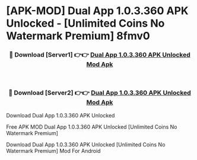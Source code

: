 # [APK-MOD] Dual App 1.0.3.360 APK Unlocked - [Unlimited Coins No Watermark Premium] 8fmv0



<div align="center">
<h3>🔴 Download [Server1] 👉👉 <a href="https://momento.my/?title=Dual_App_1.0.3.360_APK_Unlocked">Dual App 1.0.3.360 APK Unlocked Mod Apk</a></h3><br>

<h3>🔴 Download [Server2] 👉👉 <a href="https://momento.my/?title=Dual_App_1.0.3.360_APK_Unlocked">Dual App 1.0.3.360 APK Unlocked Mod Apk</a></h3>
</div>



Download Dual App 1.0.3.360 APK Unlocked 

Free APK MOD Dual App 1.0.3.360 APK Unlocked [Unlimited Coins No Watermark Premium]

Download Dual App 1.0.3.360 APK Unlocked [Unlimited Coins No Watermark Premium] Mod For Android
